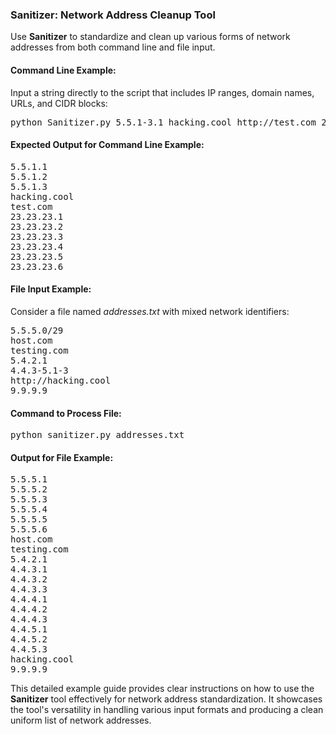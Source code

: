<h3>Sanitizer: Network Address Cleanup Tool</h3>
<p>Use <strong>Sanitizer</strong> to standardize and clean up various forms of network addresses from both command line and file input.</p>

<h4>Command Line Example:</h4>
<p>Input a string directly to the script that includes IP ranges, domain names, URLs, and CIDR blocks:</p>
<pre>python Sanitizer.py 5.5.1-3.1 hacking.cool http://test.com 23.23.23.0/29</pre>

<h4>Expected Output for Command Line Example:</h4>
<pre>
5.5.1.1
5.5.1.2
5.5.1.3
hacking.cool
test.com
23.23.23.1
23.23.23.2
23.23.23.3
23.23.23.4
23.23.23.5
23.23.23.6
</pre>

<h4>File Input Example:</h4>
<p>Consider a file named <em>addresses.txt</em> with mixed network identifiers:</p>
<pre>
5.5.5.0/29
host.com
testing.com
5.4.2.1
4.4.3-5.1-3
http://hacking.cool
9.9.9.9
</pre>

<h4>Command to Process File:</h4>
<pre>python sanitizer.py addresses.txt</pre>

<h4>Output for File Example:</h4>
<pre>
5.5.5.1
5.5.5.2
5.5.5.3
5.5.5.4
5.5.5.5
5.5.5.6
host.com
testing.com
5.4.2.1
4.4.3.1
4.4.3.2
4.4.3.3
4.4.4.1
4.4.4.2
4.4.4.3
4.4.5.1
4.4.5.2
4.4.5.3
hacking.cool
9.9.9.9
</pre>

<p>This detailed example guide provides clear instructions on how to use the <strong>Sanitizer</strong> tool effectively for network address standardization. It showcases the tool's versatility in handling various input formats and producing a clean uniform list of network addresses.</p>
